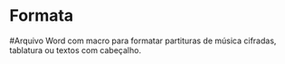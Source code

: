 # Formata

#Arquivo Word com macro para formatar partituras de música cifradas, tablatura ou textos com cabeçalho.
